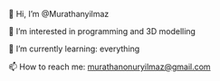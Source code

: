 👋 Hi, I’m @Murathanyilmaz

👀 I’m interested in programming and 3D modelling

🌱 I’m currently learning: everything

📫 How to reach me: murathanonuryilmaz@gmail.com
